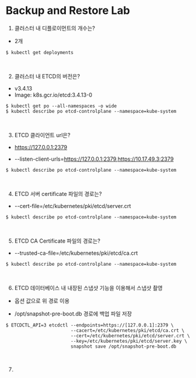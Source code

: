 # Backup and Restore Lab

1. 클러스터 내 디플로이먼트의 개수는?

- 2개

```
$ kubectl get deployments
```

<br>

2. 클러스터 내 ETCD의 버전은?

- v3.4.13
- Image:         k8s.gcr.io/etcd:3.4.13-0

```
$ kubectl get po --all-namespaces -o wide
$ kubectl describe po etcd-controlplane --namespace=kube-system
```

<br>

3. ETCD 클라이언트 url은?

- https://127.0.0.1:2379

- --listen-client-urls=https://127.0.0.1:2379,https://10.17.49.3:2379

```
$ kubectl describe po etcd-controlplane --namespace=kube-system
```

<br>

4. ETCD 서버 certificate 파일의 경로는?

- --cert-file=/etc/kubernetes/pki/etcd/server.crt

```
$ kubectl describe po etcd-controlplane --namespace=kube-system
```

<br>

5. ETCD CA Certificate 파일의 경로는?

-  --trusted-ca-file=/etc/kubernetes/pki/etcd/ca.crt

```
$ kubectl describe po etcd-controlplane --namespace=kube-system
```

<br>

6. ETCD 데이터베이스 내 내장된 스냅샷 기능을 이용해서 스냅샷 촬영

- 옵션 값으로 위 경로 이용

- /opt/snapshot-pre-boot.db 경로에 백업 파일 저장

```
$ ETCDCTL_API=3 etcdctl --endpoints=https://[127.0.0.1]:2379 \
						--cacert=/etc/kubernetes/pki/etcd/ca.crt \
						--cert=/etc/kubernetes/pki/etcd/server.crt \
						--key=/etc/kubernetes/pki/etcd/server.key \
						snapshot save /opt/snapshot-pre-boot.db
```

<br>

7. 

